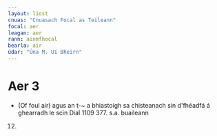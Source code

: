 ```yaml
---
layout: liost
cnuas: "Cnuasach Focal as Teileann"
focal: aer
leagan: aer
rann: ainmfhocal
bearla: air
údar: "Úna M. Uí Bheirn"
---
```


# Aer 3

* (Of foul air) agus an t-~ a bhiastoigh sa chisteanach sin
d'fhéadfá á ghearradh le scin Dial 1109 377. s.a. buaileann
12.
